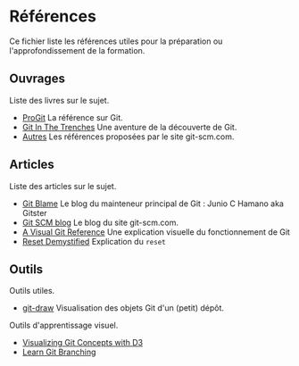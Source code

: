 # Références

Ce fichier liste les références utiles pour la préparation ou l'approfondissement de la formation.

## Ouvrages

Liste des livres sur le sujet.

- [ProGit](https://progit.org/) La référence sur Git.
- [Git In The Trenches](http://cbx33.github.com/gitt/) Une aventure de la découverte de Git.
- [Autres](http://git-scm.com/doc/ext) Les références proposées par le site git-scm.com.

## Articles

Liste des articles sur le sujet.

- [Git Blame](http://git-blame.blogspot.com/) Le blog du mainteneur principal de Git : Junio C Hamano aka Gitster
- [Git SCM blog](http://git-scm.com/blog) Le blog du site git-scm.com.
- [A Visual Git Reference](https://marklodato.github.io/visual-git-guide/index-en.html) Une explication visuelle du fonctionnement de Git
- [Reset Demystified](https://git-scm.com/book/en/v2/Git-Tools-Reset-Demystified) Explication du `reset`

## Outils

Outils utiles.

- [git-draw](https://github.com/sensorflo/git-draw/wiki) Visualisation des objets Git d'un (petit) dépôt.

Outils d'apprentissage visuel.

- [Visualizing Git Concepts with D3](http://onlywei.github.io/explain-git-with-d3/)
- [Learn Git Branching](http://learngitbranching.js.org/)
